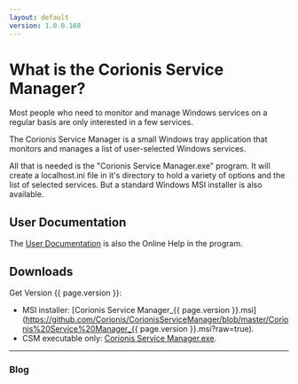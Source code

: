 ```yaml
---
layout: default
version: 1.0.0.168
---
```

# What is the Corionis Service Manager?
Most people who need to monitor and manage Windows services on a regular basis are only interested in a few services.

The Corionis Service Manager is a small Windows tray application that monitors and manages a list of user-selected Windows services.

All that is needed is the "Corionis Service Manager.exe" program. It will create a localhost.ini file in it's directory to hold a variety of options and the list of selected services. But a standard Windows MSI installer is also available.

## User Documentation
The [User Documentation](help) is also the Online Help in the program.

## Downloads
 Get Version {{ page.version }}:
 - MSI installer: [Corionis Service Manager_{{ page.version }}.msi](https://github.com/Corionis/CorionisServiceManager/blob/master/Corionis%20Service%20Manager_{{ page.version }}.msi?raw=true).
 - CSM executable only: [Corionis Service Manager.exe](https://github.com/Corionis/CorionisServiceManager/blob/master/Corionis%20Service%20Manager.exe?raw=true).

---
### Blog
